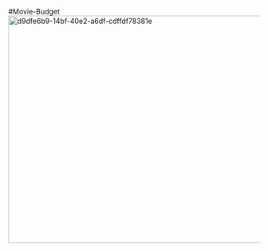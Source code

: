 #Movie-Budget
<img width="567" height="455" alt="d9dfe6b9-14bf-40e2-a6df-cdffdf78381e" src="https://github.com/user-attachments/assets/26319753-80ea-476e-a8d4-476cc25c2ae3" />


